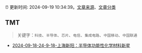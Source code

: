 :alarm_clock: 更新时间: 2024-09-19 10:34:39。[文章来源](/README.md)、[文章分类](/TAGS.md)

## TMT


> 关键字：`科技`、`半导体`、`芯片`、`电信`、`集成电路`、`中国移动`、`中国联通`



- [2024-09-18-24-9-18-上海新阳：半导体功能性化学材料新星](https://xueqiu.com/8772786299/304847210) 
